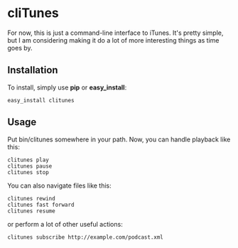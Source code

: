 cliTunes
=========

For now, this is just a command-line interface to iTunes. It's pretty
simple, but I am considering making it do a lot of more interesting
things as time goes by.

Installation
------------

To install, simply use **pip** or **easy_install**:

    easy_install clitunes

Usage
-----

Put bin/clitunes somewhere in your path. Now, you can handle playback like this:

    clitunes play
    clitunes pause
    clitunes stop

You can also navigate files like this:

    clitunes rewind
    clitunes fast forward
    clitunes resume

or perform a lot of other useful actions:

    clitunes subscribe http://example.com/podcast.xml

